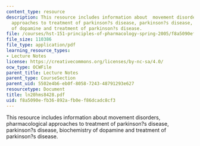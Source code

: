 ```yaml
---
content_type: resource
description: This resource includes information about  movement disorders, pharmacological
  approaches to treatment of parkinson?s disease, parkinson?s disease, biochemistry
  of dopamine and treatment of parkinson?s disease.
file: /courses/hst-151-principles-of-pharmacology-spring-2005/f8a5090efb36892afb0ef86dcadc8cf3_ln20hms8428.pdf
file_size: 110386
file_type: application/pdf
learning_resource_types:
- Lecture Notes
license: https://creativecommons.org/licenses/by-nc-sa/4.0/
ocw_type: OCWFile
parent_title: Lecture Notes
parent_type: CourseSection
parent_uid: 5502e4b6-eb0f-8058-7243-48791293e627
resourcetype: Document
title: ln20hms8428.pdf
uid: f8a5090e-fb36-892a-fb0e-f86dcadc8cf3
---
```

This resource includes information about  movement disorders, pharmacological approaches to treatment of parkinson?s disease, parkinson?s disease, biochemistry of dopamine and treatment of parkinson?s disease.